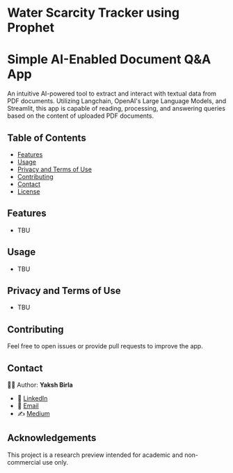 # Water Scarcity Tracker using Prophet

# Simple AI-Enabled Document Q&A App

An intuitive AI-powered tool to extract and interact with textual data from PDF documents. Utilizing Langchain, OpenAI's Large Language Models, and Streamlit, this app is capable of reading, processing, and answering queries based on the content of uploaded PDF documents.

## Table of Contents

- [Features](#features)
- [Usage](#usage)
- [Privacy and Terms of Use](#privacy-and-terms-of-use)
- [Contributing](#contributing)
- [Contact](#contact)
- [License](#license)

## Features

- TBU

## Usage

- TBU

## Privacy and Terms of Use

- TBU

## Contributing

Feel free to open issues or provide pull requests to improve the app.

## Contact

👨‍💻 Author: **Yaksh Birla**
- 🔗 [LinkedIn](https://www.linkedin.com/in/yakshb/)
- 📧 [Email](mailto:yb.codes@gmail.com)
- ✍️ [Medium](https://medium.com/@yakshb)

## Acknowledgements

This project is a research preview intended for academic and non-commercial use only.